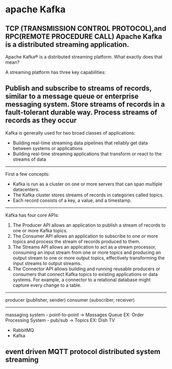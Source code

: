 apache Kafka
============


TCP (TRANSMISSION CONTROL PROTOCOL),and
RPC(REMOTE PROCEDURE CALL)
Apache Kafka is a distributed streaming application.
----------------------------------------------------------------------------------------------------------------------------------------------------------------------------------------

Apache Kafka® is a distributed streaming platform. What exactly does that mean?

A streaming platform has three key capabilities:

Publish and subscribe to streams of records, similar to a message queue or enterprise messaging system.
Store streams of records in a fault-tolerant durable way.
Process streams of records as they occur
----------------------------------------------------------------------------------------------------------------------------------------------------------------------------------------

Kafka is generally used for two broad classes of applications:

- Building real-time streaming data pipelines that reliably get data between systems or applications
- Building real-time streaming applications that transform or react to the streams of data
----------------------------------------------------------------------------------------------------------------------------------------------------------------------------------------

First a few concepts:

- Kafka is run as a cluster on one or more servers that can span multiple datacenters.
- The Kafka cluster stores streams of records in categories called topics.
- Each record consists of a key, a value, and a timestamp.

----------------------------------------------------------------------------------------------------------------------------------------------------------------------------------------

Kafka has four core APIs:

1. The Producer API allows an application to publish a stream of records to one or more Kafka topics.
2. The Consumer API allows an application to subscribe to one or more topics and process the stream of records produced to them.
3. The Streams API allows an application to act as a stream processor, consuming an input stream from one or more topics and producing an output stream to one or more output topics, effectively transforming the input streams to output streams.
4. The Connector API allows building and running reusable producers or consumers that connect Kafka topics to existing applications or data systems. For example, a connector to a relational database might capture every change to a table.
----------------------------------------------------------------------------------------------------------------------------------------------------------------------------------------

producer (publisher, sender)
consumer (subscriber, receiver)

----------------------------------------------------------------------------------------------------------------------------------------------------------------------------------------
massaging system
    - point-to-point -> Massages Queue EX: Order Processing System
    - pub/sub -> Topics EX: Dish TV
- RabbitMQ
- Kafka

event driven
MQTT protocol
distributed system
streaming
----------------------------------------------------------------------------------------------------------------------------------------------------------------------------------------

